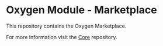 # Oxygen Module - Marketplace

This repository contains the Oxygen Marketplace.

For more information visit the [Core](https://github.com/oxygen-cms/core) repository.